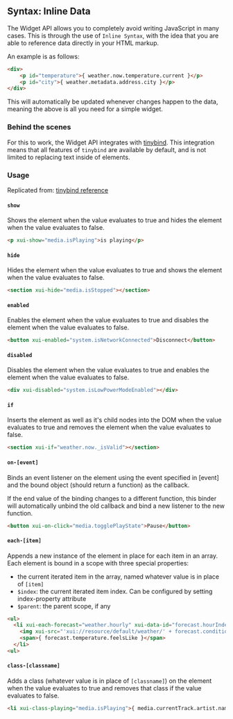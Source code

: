## Syntax: Inline Data

The Widget API allows you to completely avoid writing JavaScript in many cases. This is through the use of `Inline Syntax`, with the idea that you are able to reference data directly in your HTML markup.

An example is as follows:

```html
<div>
    <p id="temperature">{ weather.now.temperature.current }</p>
    <p id="city">{ weather.metadata.address.city }</p>
</div>
```

This will automatically be updated whenever changes happen to the data, meaning the above is all you need for a simple widget.

### Behind the scenes

For this to work, the Widget API integrates with [tinybind](https://blikblum.github.io/tinybind/). This integration means that all features of `tinybind` are available by default, and is not limited to replacing text inside of elements.

### Usage
Replicated from: [tinybind reference](https://blikblum.github.io/tinybind/docs/reference/)</a>

#### `show`

Shows the element when the value evaluates to true and hides the element when the value evaluates to false.

```html
<p xui-show="media.isPlaying">is playing</p>
```

#### `hide`

Hides the element when the value evaluates to true and shows the element when the value evaluates to false.

```html
<section xui-hide="media.isStopped"></section>
```

#### `enabled`

Enables the element when the value evaluates to true and disables the element when the value evaluates to false.

```html
<button xui-enabled="system.isNetworkConnected">Disconnect</button>
```

#### `disabled`

Disables the element when the value evaluates to true and enables the element when the value evaluates to false.

```html
<div xui-disabled="system.isLowPowerModeEnabled"></div>
```

#### `if`

Inserts the element as well as it's child nodes into the DOM when the value evaluates to true and removes the element when the value evaluates to false.

```html
<section xui-if="weather.now._isValid"></section>
```

#### `on-[event]`

Binds an event listener on the element using the event specified in [event] and the bound object (should return a function) as the callback.

If the end value of the binding changes to a different function, this binder will automatically unbind the old callback and bind a new listener to the new function.

```html
<button xui-on-click="media.togglePlayState">Pause</button>
```

#### `each-[item]`

Appends a new instance of the element in place for each item in an array. Each element is bound in a scope with three special properties:

- the current iterated item in the array, named whatever value is in place of `[item]`
- `$index`: the current iterated item index. Can be configured by setting index-property attribute
- `$parent`: the parent scope, if any

```html
<ul>
  <li xui-each-forecast="weather.hourly" xui-data-id="forecast.hourIndex">
    <img xui-src="'xui://resource/default/weather/' + forecast.condition.code + '.svg'" />
    <span>{ forecast.temperature.feelsLike }</span>
  </li>
<ul>
```

#### `class-[classname]`

Adds a class (whatever value is in place of `[classname]`) on the element when the value evaluates to true and removes that class if the value evaluates to false.

```html
<li xui-class-playing="media.isPlaying">{ media.currentTrack.artist.name }</li>
```